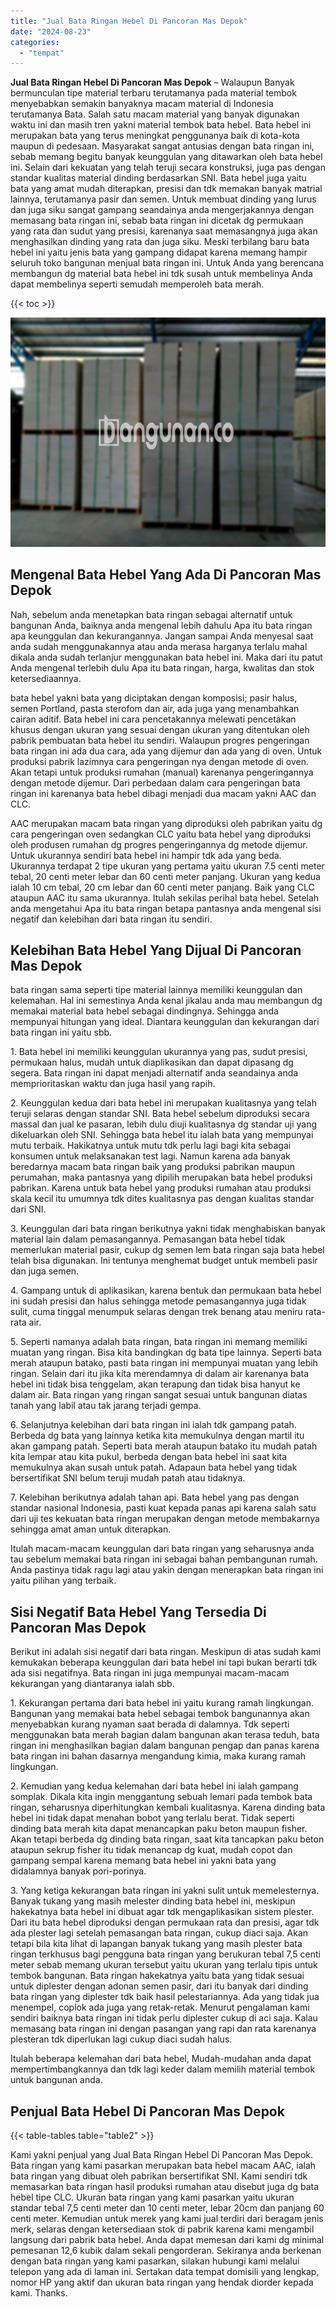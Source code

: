 ```yaml
---
title: "Jual Bata Ringan Hebel Di Pancoran Mas Depok"
date: "2024-08-23"
categories: 
  - "tempat"
---
```


**Jual Bata Ringan Hebel Di Pancoran Mas Depok** – Walaupun Banyak bermunculan tipe material terbaru terutamanya pada material tembok menyebabkan semakin banyaknya macam material di Indonesia terutamanya Bata. Salah satu macam material yang banyak digunakan waktu ini dan masih tren yakni material tembok bata hebel. Bata hebel ini merupakan bata yang terus meningkat penggunanya baik di kota-kota maupun di pedesaan. Masyarakat sangat antusias dengan bata ringan ini, sebab memang begitu banyak keunggulan yang ditawarkan oleh bata hebel ini. Selain dari kekuatan yang telah teruji secara konstruksi, juga pas dengan standar kualitas material dinding berdasarkan SNI. Bata hebel juga yaitu bata yang amat mudah diterapkan, presisi dan tdk memakan banyak matrial lainnya, terutamanya pasir dan semen. Untuk membuat dinding yang lurus dan juga siku sangat gampang seandainya anda mengerjakannya dengan memasang bata ringan ini, sebab bata ringan ini dicetak dg permukaan yang rata dan sudut yang presisi, karenanya saat memasangnya juga akan menghasilkan dinding yang rata dan juga siku. Meski terbilang baru bata hebel ini yaitu jenis bata yang gampang didapat karena memang hampir seluruh toko bangunan menjual bata ringan ini. Untuk Anda yang berencana membangun dg material bata hebel ini tdk susah untuk membelinya Anda dapat membelinya seperti semudah memperoleh bata merah.

{{< toc >}}

![Jual Bata Ringan Hebel Di Pancoran Mas Depok](/images/jual-hebel-murah-18.png)

## Mengenal Bata Hebel Yang Ada Di Pancoran Mas Depok

Nah, sebelum anda menetapkan bata ringan sebagai alternatif untuk bangunan Anda, baiknya anda mengenal lebih dahulu Apa itu bata ringan apa keunggulan dan kekurangannya. Jangan sampai Anda menyesal saat anda sudah menggunakannya atau anda merasa harganya terlalu mahal dikala anda sudah terlanjur menggunakan bata hebel ini. Maka dari itu patut Anda mengenal terlebih dulu Apa itu bata ringan, harga, kwalitas dan stok ketersediaannya.

bata hebel yakni bata yang diciptakan dengan komposisi; pasir halus, semen Portland, pasta sterofom dan air, ada juga yang menambahkan cairan aditif. Bata hebel ini cara pencetakannya melewati pencetakan khusus dengan ukuran yang sesuai dengan ukuran yang ditentukan oleh pabrik pembuatan bata hebel itu sendiri. Walaupun progres pengeringan bata ringan ini ada dua cara, ada yang dijemur dan ada yang di oven. Untuk produksi pabrik lazimnya cara pengeringan nya dengan metode di oven. Akan tetapi untuk produksi rumahan (manual) karenanya pengeringannya dengan metode dijemur. Dari perbedaan dalam cara pengeringan bata ringan ini karenanya bata hebel dibagi menjadi dua macam yakni AAC dan CLC.

AAC merupakan macam bata ringan yang diproduksi oleh pabrikan yaitu dg cara pengeringan oven sedangkan CLC yaitu bata hebel yang diproduksi oleh produsen rumahan dg progres pengeringannya dg metode dijemur. Untuk ukurannya sendiri bata hebel ini hampir tdk ada yang beda. Ukurannya terdapat 2 tipe ukuran yang pertama yaitu ukuran 7.5 centi meter tebal, 20 centi meter lebar dan 60 centi meter panjang. Ukuran yang kedua ialah 10 cm tebal, 20 cm lebar dan 60 centi meter panjang. Baik yang CLC ataupun AAC itu sama ukurannya. Itulah sekilas perihal bata hebel. Setelah anda mengetahui Apa itu bata ringan betapa pantasnya anda mengenal sisi negatif dan kelebihan dari bata ringan itu sendiri.

## Kelebihan Bata Hebel Yang Dijual Di Pancoran Mas Depok

bata ringan sama seperti tipe material lainnya memiliki keunggulan dan kelemahan. Hal ini semestinya Anda kenal jikalau anda mau membangun dg memakai material bata hebel sebagai dindingnya. Sehingga anda mempunyai hitungan yang ideal. Diantara keunggulan dan kekurangan dari bata ringan ini yaitu sbb.

1\. Bata hebel ini memiliki keunggulan ukurannya yang pas, sudut presisi, permukaan halus, mudah untuk diaplikasikan dan dapat dipasang dg segera. Bata ringan ini dapat menjadi alternatif anda seandainya anda memprioritaskan waktu dan juga hasil yang rapih.

2\. Keunggulan kedua dari bata hebel ini merupakan kualitasnya yang telah teruji selaras dengan standar SNI. Bata hebel sebelum diproduksi secara massal dan jual ke pasaran, lebih dulu diuji kualitasnya dg standar uji yang dikeluarkan oleh SNI. Sehingga bata hebel itu ialah bata yang mempunyai mutu terbaik. Hakikatnya untuk mutu tdk perlu lagi bagi kita sebagai konsumen untuk melaksanakan test lagi. Namun karena ada banyak beredarnya macam bata ringan baik yang produksi pabrikan maupun perumahan, maka pantasnya yang dipilih merupakan bata hebel produksi pabrikan. Karena untuk bata hebel yang produksi rumahan atau produksi skala kecil itu umumnya tdk dites kualitasnya pas dengan kualitas standar dari SNI.

3\. Keunggulan dari bata ringan berikutnya yakni tidak menghabiskan banyak material lain dalam pemasangannya. Pemasangan bata hebel tidak memerlukan material pasir, cukup dg semen lem bata ringan saja bata hebel telah bisa digunakan. Ini tentunya menghemat budget untuk membeli pasir dan juga semen.

4\. Gampang untuk di aplikasikan, karena bentuk dan permukaan bata hebel ini sudah presisi dan halus sehingga metode pemasangannya juga tidak sulit, cuma tinggal menumpuk selaras dengan trek benang atau meniru rata-rata air.

5\. Seperti namanya adalah bata ringan, bata ringan ini memang memiliki muatan yang ringan. Bisa kita bandingkan dg bata tipe lainnya. Seperti bata merah ataupun batako, pasti bata ringan ini mempunyai muatan yang lebih ringan. Selain dari itu jika kita merendamnya di dalam air karenanya bata hebel ini tidak bisa tenggelam, akan terapung dan tidak bisa hanyut ke dalam air. Bata ringan yang ringan sangat sesuai untuk bangunan diatas tanah yang labil atau tak jarang terjadi gempa.

6\. Selanjutnya kelebihan dari bata ringan ini ialah tdk gampang patah. Berbeda dg bata yang lainnya ketika kita memukulnya dengan martil itu akan gampang patah. Seperti bata merah ataupun batako itu mudah patah kita lempar atau kita pukul, berbeda dengan bata hebel ini saat kita memukulnya akan susah untuk patah. Adapaun bata hebel yang tidak bersertifikat SNI belum teruji mudah patah atau tidaknya.

7\. Kelebihan berikutnya adalah tahan api. Bata hebel yang pas dengan standar nasional Indonesia, pasti kuat kepada panas api karena salah satu dari uji tes kekuatan bata ringan merupakan dengan metode membakarnya sehingga amat aman untuk diterapkan.

Itulah macam-macam keunggulan dari bata ringan yang seharusnya anda tau sebelum memakai bata ringan ini sebagai bahan pembangunan rumah. Anda pastinya tidak ragu lagi atau yakin dengan menerapkan bata ringan ini yaitu pilihan yang terbaik.

## Sisi Negatif Bata Hebel Yang Tersedia Di Pancoran Mas Depok

Berikut ini adalah sisi negatif dari bata ringan. Meskipun di atas sudah kami kemukakan beberapa keunggulan dari bata hebel ini tapi bukan berarti tdk ada sisi negatifnya. Bata ringan ini juga mempunyai macam-macam kekurangan yang diantaranya ialah sbb.

1\. Kekurangan pertama dari bata hebel ini yaitu kurang ramah lingkungan. Bangunan yang memakai bata hebel sebagai tembok bangunannya akan menyebabkan kurang nyaman saat berada di dalamnya. Tdk seperti menggunakan bata merah bagian dalam bangunan akan terasa teduh, bata ringan ini menghasilkan bagian dalam bangunan pengap dan panas karena bata ringan ini bahan dasarnya mengandung kimia, maka kurang ramah lingkungan.

2\. Kemudian yang kedua kelemahan dari bata hebel ini ialah gampang somplak. Dikala kita ingin menggantung sebuah lemari pada tembok bata ringan, seharusnya diperhitungkan kembali kualitasnya. Karena dinding bata hebel ini tidak dapat menahan bobot yang terlalu berat. Tidak seperti dinding bata merah kita dapat menancapkan paku beton maupun fisher. Akan tetapi berbeda dg dinding bata ringan, saat kita tancapkan paku beton ataupun sekrup fisher itu tidak menancap dg kuat, mudah copot dan gampang sempal karena memang bata hebel ini yakni bata yang didalamnya banyak pori-porinya.

3\. Yang ketiga kekurangan bata ringan ini yakni sulit untuk memelesternya. Banyak tukang yang masih melester dinding bata hebel ini, meskipun hakekatnya bata hebel ini dibuat agar tdk mengaplikasikan sistem plester. Dari itu bata hebel diproduksi dengan permukaan rata dan presisi, agar tdk ada plester lagi setelah pemasangan bata ringan, cukup diaci saja. Akan tetapi bila kita lihat di lapangan banyak tukang yang masih plester bata ringan terkhusus bagi pengguna bata ringan yang berukuran tebal 7,5 centi meter sebab memang ukuran tersebut yaitu ukuran yang terlalu tipis untuk tembok bangunan. Bata ringan hakekatnya yaitu bata yang tidak sesuai untuk diplester dengan adonan semen pasir, dari itu banyak dari dinding bata ringan yang diplester tdk baik hasil pelestariannya. Ada yang tidak jua menempel, coplok ada juga yang retak-retak. Menurut pengalaman kami sendiri baiknya bata ringan ini tidak perlu diplester cukup di aci saja. Kalau memasang bata ringan ini dengan pasangan yang rapi dan rata karenanya plesteran tdk diperlukan lagi cukup diaci sudah halus.

Itulah beberapa kelemahan dari bata hebel, Mudah-mudahan anda dapat mempertimbangkannya dan tdk lagi keder dalam memilih material tembok untuk bangunan anda.

## Penjual Bata Hebel Di Pancoran Mas Depok

{{< table-tables table="table2" >}}

Kami yakni penjual yang Jual Bata Ringan Hebel Di Pancoran Mas Depok. Bata ringan yang kami pasarkan merupakan bata hebel macam AAC, ialah bata ringan yang dibuat oleh pabrikan bersertifikat SNI. Kami sendiri tdk memasarkan bata ringan hasil produksi rumahan atau disebut juga dg bata hebel tipe CLC. Ukuran bata ringan yang kami pasarkan yaitu ukuran standar tebal 7,5 centi meter dan 10 centi meter, lebar 20cm dan panjang 60 centi meter. Kemudian untuk merek yang kami jual terdiri dari beragam jenis merk, selaras dengan ketersediaan stok di pabrik karena kami mengambil langsung dari pabrik bata hebel. Anda dapat memesan dari kami dg minimal pemesanan 12,6 kubik dalam sekali pengorderan. Sekiranya anda berkenan dengan bata ringan yang kami pasarkan, silakan hubungi kami melalui telepon yang ada di laman ini. Sertakan data tempat domisili yang lengkap, nomor HP yang aktif dan ukuran bata ringan yang hendak diorder kepada kami. Thanks.

